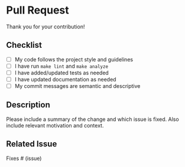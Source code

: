 # Pull Request

Thank you for your contribution!

## Checklist
- [ ] My code follows the project style and guidelines
- [ ] I have run `make lint` and `make analyze`
- [ ] I have added/updated tests as needed
- [ ] I have updated documentation as needed
- [ ] My commit messages are semantic and descriptive

## Description
Please include a summary of the change and which issue is fixed. Also include relevant motivation and context.

## Related Issue
Fixes # (issue)
